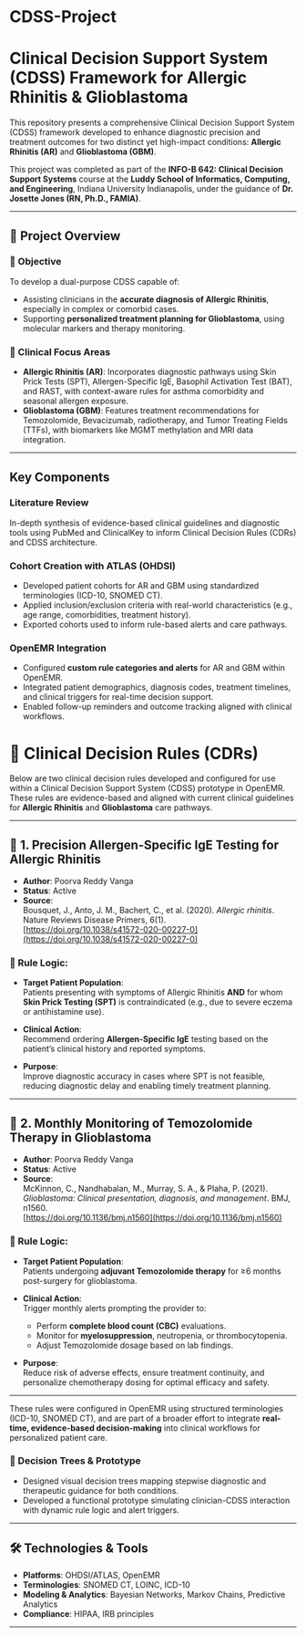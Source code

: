 # CDSS-Project
# Clinical Decision Support System (CDSS) Framework for Allergic Rhinitis & Glioblastoma

This repository presents a comprehensive Clinical Decision Support System (CDSS) framework developed to enhance diagnostic precision and treatment outcomes for two distinct yet high-impact conditions: **Allergic Rhinitis (AR)** and **Glioblastoma (GBM)**. 

This project was completed as part of the **INFO-B 642: Clinical Decision Support Systems** course at the **Luddy School of Informatics, Computing, and Engineering**, Indiana University Indianapolis, under the guidance of **Dr. Josette Jones (RN, Ph.D., FAMIA)**.

---

## 📌 Project Overview

### 🎯 Objective
To develop a dual-purpose CDSS capable of:
- Assisting clinicians in the **accurate diagnosis of Allergic Rhinitis**, especially in complex or comorbid cases.
- Supporting **personalized treatment planning for Glioblastoma**, using molecular markers and therapy monitoring.

### 🧠 Clinical Focus Areas
- **Allergic Rhinitis (AR)**: Incorporates diagnostic pathways using Skin Prick Tests (SPT), Allergen-Specific IgE, Basophil Activation Test (BAT), and RAST, with context-aware rules for asthma comorbidity and seasonal allergen exposure.
- **Glioblastoma (GBM)**: Features treatment recommendations for Temozolomide, Bevacizumab, radiotherapy, and Tumor Treating Fields (TTFs), with biomarkers like MGMT methylation and MRI data integration.

---

## Key Components

### Literature Review
In-depth synthesis of evidence-based clinical guidelines and diagnostic tools using PubMed and ClinicalKey to inform Clinical Decision Rules (CDRs) and CDSS architecture.

### Cohort Creation with ATLAS (OHDSI)
- Developed patient cohorts for AR and GBM using standardized terminologies (ICD-10, SNOMED CT).
- Applied inclusion/exclusion criteria with real-world characteristics (e.g., age range, comorbidities, treatment history).
- Exported cohorts used to inform rule-based alerts and care pathways.

###  OpenEMR Integration
- Configured **custom rule categories and alerts** for AR and GBM within OpenEMR.
- Integrated patient demographics, diagnosis codes, treatment timelines, and clinical triggers for real-time decision support.
- Enabled follow-up reminders and outcome tracking aligned with clinical workflows.

# 🧠 Clinical Decision Rules (CDRs)

Below are two clinical decision rules developed and configured for use within a Clinical Decision Support System (CDSS) prototype in OpenEMR. These rules are evidence-based and aligned with current clinical guidelines for **Allergic Rhinitis** and **Glioblastoma** care pathways.

---

## 📌 1. Precision Allergen-Specific IgE Testing for Allergic Rhinitis

- **Author**: Poorva Reddy Vanga  
- **Status**: Active  
- **Source**:  
  Bousquet, J., Anto, J. M., Bachert, C., et al. (2020). *Allergic rhinitis*. Nature Reviews Disease Primers, 6(1).  
  [https://doi.org/10.1038/s41572-020-00227-0](https://doi.org/10.1038/s41572-020-00227-0)

### 🧬 Rule Logic:
- **Target Patient Population**:  
  Patients presenting with symptoms of Allergic Rhinitis **AND** for whom **Skin Prick Testing (SPT)** is contraindicated (e.g., due to severe eczema or antihistamine use).
  
- **Clinical Action**:  
  Recommend ordering **Allergen-Specific IgE** testing based on the patient’s clinical history and reported symptoms.

- **Purpose**:  
  Improve diagnostic accuracy in cases where SPT is not feasible, reducing diagnostic delay and enabling timely treatment planning.

---

## 📌 2. Monthly Monitoring of Temozolomide Therapy in Glioblastoma

- **Author**: Poorva Reddy Vanga  
- **Status**: Active  
- **Source**:  
  McKinnon, C., Nandhabalan, M., Murray, S. A., & Plaha, P. (2021). *Glioblastoma: Clinical presentation, diagnosis, and management*. BMJ, n1560.  
  [https://doi.org/10.1136/bmj.n1560](https://doi.org/10.1136/bmj.n1560)

### 🧬 Rule Logic:
- **Target Patient Population**:  
  Patients undergoing **adjuvant Temozolomide therapy** for ≥6 months post-surgery for glioblastoma.

- **Clinical Action**:  
  Trigger monthly alerts prompting the provider to:
  - Perform **complete blood count (CBC)** evaluations.
  - Monitor for **myelosuppression**, neutropenia, or thrombocytopenia.
  - Adjust Temozolomide dosage based on lab findings.

- **Purpose**:  
  Reduce risk of adverse effects, ensure treatment continuity, and personalize chemotherapy dosing for optimal efficacy and safety.

---

These rules were configured in OpenEMR using structured terminologies (ICD-10, SNOMED CT), and are part of a broader effort to integrate **real-time, evidence-based decision-making** into clinical workflows for personalized patient care.


### 🌳 Decision Trees & Prototype
- Designed visual decision trees mapping stepwise diagnostic and therapeutic guidance for both conditions.
- Developed a functional prototype simulating clinician-CDSS interaction with dynamic rule logic and alert triggers.

---

## 🛠️ Technologies & Tools
- **Platforms**: OHDSI/ATLAS, OpenEMR  
- **Terminologies**: SNOMED CT, LOINC, ICD-10  
- **Modeling & Analytics**: Bayesian Networks, Markov Chains, Predictive Analytics  
- **Compliance**: HIPAA, IRB principles  

---




